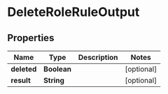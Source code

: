 

# DeleteRoleRuleOutput


## Properties

| Name | Type | Description | Notes |
|------------ | ------------- | ------------- | -------------|
|**deleted** | **Boolean** |  |  [optional] |
|**result** | **String** |  |  [optional] |



